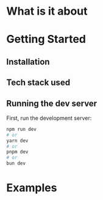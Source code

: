 # What is it about

# Getting Started

## Installation

## Tech stack used

## Running the dev server

First, run the development server:

```bash
npm run dev
# or
yarn dev
# or
pnpm dev
# or
bun dev
```

# Examples